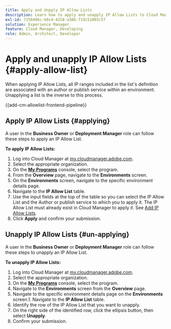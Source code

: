 ```yaml
---
title: Apply and Unpply IP Allow Lists 
description: Learn how to apply and unapply IP Allow Lists to Cloud Manager environments.
exl-id: 7158496c-b0c4-4228-a306-71dc51003c57
solution: Experience Manager
feature: Cloud Manager, Developing
role: Admin, Architect, Developer
---
```


# Apply and unapply IP Allow Lists {#apply-allow-list}

When applying IP Allow Lists, all IP ranges included in the list's definition are associated with an author or publish service within an environment. Unapplying a list is the inverse to this process.

{{add-cm-allowlist-frontend-pipeline}}

## Apply IP Allow Lists {#applying}

A user in the **Business Owner** or **Deployment Manager** role can follow these steps to apply an IP Allow List.

**To apply IP Allow Lists:**

1. Log into Cloud Manager at [my.cloudmanager.adobe.com](https://my.cloudmanager.adobe.com/).
1. Select the appropriate organization.
1. On the **[My Programs](/help/implementing/cloud-manager/navigation.md#my-programs)** console, select the program.
1. From the **Overview** page, navigate to the **Environments** screen.
1. On the **Environments** screen, navigate to the specific environment details page.
1. Navigate to the **IP Allow List** table.
1. Use the input fields at the top of the table so you can select the IP Allow List and the Author or publish service to which you to apply it. 
The IP Allow List must already exist in Cloud Manager to apply it. See [Add IP Allow Lists](/help/implementing/cloud-manager/ip-allow-lists/add-ip-allow-lists.md).
1. Click **Apply** and confirm your submission.

## Unapply IP Allow Lists {#un-applying}

A user in the **Business Owner** or **Deployment Manager** role can follow these steps to unapply an IP Allow List.

**To unapply IP Allow Lists:**

1. Log into Cloud Manager at [my.cloudmanager.adobe.com](https://my.cloudmanager.adobe.com/).
1. Select the appropriate organization.
1. On the **[My Programs](/help/implementing/cloud-manager/navigation.md#my-programs)** console, select the program.
1. Navigate to the **Environments** screen from the **Overview** page.
1. Navigate to the specific environment details page on the **Environments** screen.1. Navigate to the **IP Allow List** table.
1. Identify the row of the IP Allow List that you want to unapply.
1. On the right side of the identified row, click the ellipsis button, then select **Unapply**.
1. Confirm your submission.
